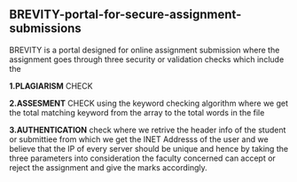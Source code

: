 ## BREVITY-portal-for-secure-assignment-submissions
BREVITY is a portal designed for online assignment submission where the assignment goes through three security or validation checks which include the

**1.PLAGIARISM** CHECK

**2.ASSESMENT** CHECK using the keyword checking algorithm where we get the total matching keyword from the array to the total words in the file

**3.AUTHENTICATION** check where we retrive the header info of the student or submittiee from which we get the INET Addresss  of the user and we believe that the IP of every server should be unique and hence by taking the three parameters into consideration the faculty concerned  can accept or reject the assignment and give the marks accordingly.
